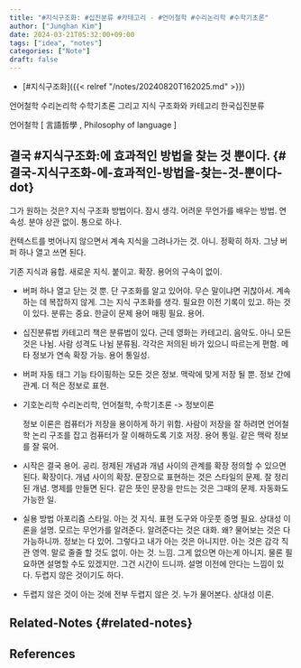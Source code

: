 ```yaml
---
title: "#지식구조화: #십진분류 #카테고리 - #언어철학 #수리논리학 #수학기초론"
author: ["Junghan Kim"]
date: 2024-03-21T05:32:00+09:00
tags: ["idea", "notes"]
categories: ["Note"]
draft: false
---
```


-   [#지식구조화]({{< relref "/notes/20240820T162025.md" >}})

언어철학 수리논리학 수학기초론 그리고 지식 구조화와 카테고리 한국십진분류

언어철학 [ 言語哲學 , Philosophy of language ]


## 결국 #지식구조화:에 효과적인 방법을 찾는 것 뿐이다. {#결국-지식구조화-에-효과적인-방법을-찾는-것-뿐이다-dot}

그가 원하는 것은? 지식 구조화 방법이다. 잠시 생각. 어려운 무언가를 배우는 방법. 연속성. 분야 상관 없이. 통으로 하나.

컨텍스트를 벗어나지 않으면서 계속 지식을 그려나가는 것. 아니. 정확히 하자. 그냥 버퍼 하나 열고 쓰면 된다.

기존 지식과 융합. 새로운 지식. 붙이고. 확장. 용어의 구속이 없이.

-   버퍼 하나 열고 닫는 것 뿐. 단 구조화를 알고 있어야. 무슨 말이냐면 귀찮아서. 계속 하는 데 복잡하지 않게. 그는 지식 구조화를 생각. 필요한 이전 기록이 있고. 하는 것이 있다. 분류는 중요. 한글이 문제 용어 매핑 필요. 용어.

-   십진분류법 카테고리 책은 분류법이 있다. 근데 영화는 카테고리. 음악도. 아니 모든 것은 나뉨. 사람 성격도 나뉨 분류됨. 각각은 저의된 바가 있으니 따르는게 편함. 메타 정보가 연속 확장 가능. 용어 통일성.

-   버퍼 자동 태그 기능 타이핑하는 모든 것은 정보. 맥락에 맞게 저장 될 뿐. 정보 간에 관계. 더 적은 정보로 표현.

-   기호논리학 수리논리학, 언어철학, 수학기초론 -&gt; 정보이론

    정보 이론은 컴퓨터가 저장을 용이하게 하기 위함. 사람이 저장을 잘 하려면 언어철학 논리 구조를 잡고 컴퓨터가 잘 이해하도록 기호 저장. 용어 통일. 같은 맥락 정보를 잘 묶어.

-   시작은 결국 용어. 공리. 정제된 개념과 개념 사이의 관계를 확장 정의할 수 있으면 된다. 확장이다. 개념 사이의 확장. 문장으로 표현하는 것은 스타일의 문제. 잘 정리된 개념. 명제를 만들면 된다. 같은 뜻인 문장을 만드는 것은 그때의 문제. 자동화도 가능한 일.

-   실용 방법 아포리즘 스타일. 아는 것 지식. 표현 도구와 아웃풋 증명 필요. 상대성 이론을 설명. 모르는 무언가를 알려준다. 알려준다는 것은 대화. 왜? 물어보는 것은 다 가능하니까. 정보는 다 있어. 그렇다고 내가 아는 것은 아니지만. 아는 것은 감각 직관 영역. 말로 줄줄 할 것도 없이. 아는 것. 느낌. 그게 없으면 아는게 아니지. 물론 필요하면 설명할 수도 있겠지만. 그건 시간이 드니까. 설명 이전에 안다는 느낌이 있다. 두렵지 않은 것이기도 하다.

-   두렵지 않은 것이 아는 것에 전부 두렵지 않은 것. 누가 물어본다. 상대성 이론.


## Related-Notes {#related-notes}

## References

<style>.csl-entry{text-indent: -1.5em; margin-left: 1.5em;}</style><div class="csl-bib-body">
</div>
